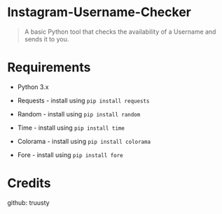 # Instagram-Username-Checker
> A basic Python tool that checks the availability of a Username and sends it to you.
# Requirements
- Python 3.x
- Requests - install using `pip install requests`
  
- Random - install using `pip install random`
 
- Time - install using `pip install time`
  
- Colorama - install using `pip install colorama`

- Fore - install using `pip install fore`

# Credits
github: truusty
